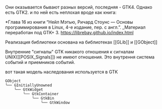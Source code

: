 Они оказывается бывают разных версий, последняя - GTK4.
Однако есть GTK2. и по ней есть неплохая вроде как книга:

*Глава 16 из книги “Нейл Мэтью, Ричард Стоунс — Основы программирования в Linux, 4-е издание, пер. с англ.”. _Материал переработан под GTK+ 3. https://librebay.github.io/index.html

Реализация библиотеки основана на библиотеках [[GLib]] и [[GObject]]


Внутренние "сигналы" GTK никакого отношения к сигналам UNIX([[POSIX_Signals]]) не имеют отношения. Это внутрення система событий и приемников событий.

вот такая модель наследования используется в GTK
```
GObject
╰── GInitiallyUnowned
    ╰── GtkWidget
        ╰── GtkContainer
            ╰── GtkBin
                ╰── GtkWindow
```
